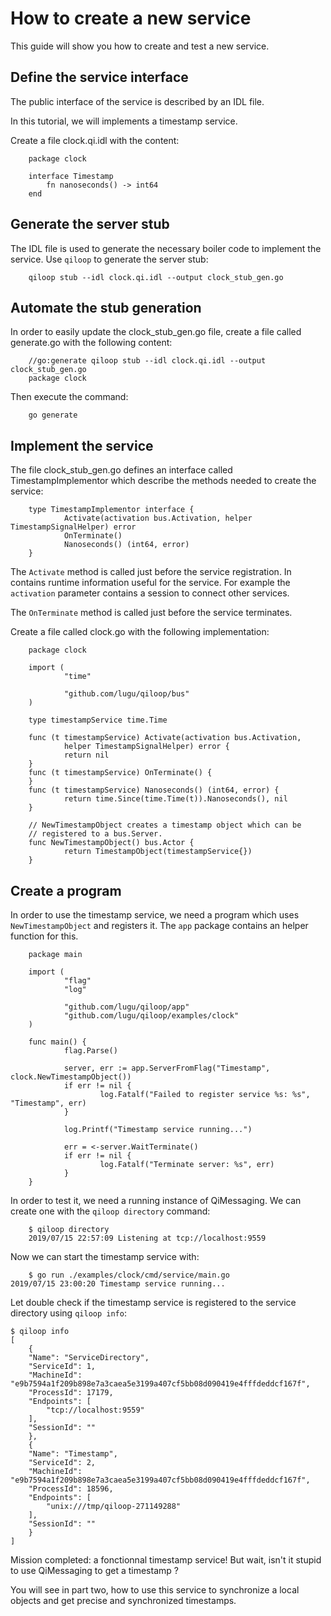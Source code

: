 # How to create a new service

This guide will show you how to create and test a new service.

## Define the service interface

The public interface of the service is described by an IDL file.

In this tutorial, we will implements a timestamp service.

Create a file clock.qi.idl with the content:

        package clock

        interface Timestamp
            fn nanoseconds() -> int64
        end

## Generate the server stub

The IDL file is used to generate the necessary boiler code to
implement the service. Use `qiloop` to generate the server stub:

        qiloop stub --idl clock.qi.idl --output clock_stub_gen.go

## Automate the stub generation

In order to easily update the clock_stub_gen.go file, create a file
called generate.go with the following content:

        //go:generate qiloop stub --idl clock.qi.idl --output clock_stub_gen.go
        package clock

Then execute the command:

        go generate

## Implement the service

The file clock_stub_gen.go defines an interface called
TimestampImplementor which describe the methods needed to create the
service:

        type TimestampImplementor interface {
                Activate(activation bus.Activation, helper TimestampSignalHelper) error
                OnTerminate()
                Nanoseconds() (int64, error)
        }

The `Activate` method is called just before the service registration.
In contains runtime information useful for the service. For example
the `activation` parameter contains a session to connect other
services.

The `OnTerminate` method is called just before the service
terminates.

Create a file called clock.go with the following implementation:

        package clock

        import (
                "time"

                "github.com/lugu/qiloop/bus"
        )

        type timestampService time.Time

        func (t timestampService) Activate(activation bus.Activation,
                helper TimestampSignalHelper) error {
                return nil
        }
        func (t timestampService) OnTerminate() {
        }
        func (t timestampService) Nanoseconds() (int64, error) {
                return time.Since(time.Time(t)).Nanoseconds(), nil
        }

        // NewTimestampObject creates a timestamp object which can be
        // registered to a bus.Server.
        func NewTimestampObject() bus.Actor {
                return TimestampObject(timestampService{})
        }

## Create a program

In order to use the timestamp service, we need a program which uses
`NewTimestampObject` and registers it. The `app` package contains an
helper function for this.

        package main

        import (
                "flag"
                "log"

                "github.com/lugu/qiloop/app"
                "github.com/lugu/qiloop/examples/clock"
        )

        func main() {
                flag.Parse()

                server, err := app.ServerFromFlag("Timestamp", clock.NewTimestampObject())
                if err != nil {
                        log.Fatalf("Failed to register service %s: %s", "Timestamp", err)
                }

                log.Printf("Timestamp service running...")

                err = <-server.WaitTerminate()
                if err != nil {
                        log.Fatalf("Terminate server: %s", err)
                }
        }

In order to test it, we need a running instance of QiMessaging. We can
create one with the `qiloop directory` command:

        $ qiloop directory
        2019/07/15 22:57:09 Listening at tcp://localhost:9559

Now we can start the timestamp service with:

        $ go run ./examples/clock/cmd/service/main.go
	2019/07/15 23:00:20 Timestamp service running...

Let double check if the timestamp service is registered to the service
directory using `qiloop info`:

	$ qiloop info
	[
	    {
		"Name": "ServiceDirectory",
		"ServiceId": 1,
		"MachineId": "e9b7594a1f209b898e7a3caea5e3199a407cf5bb08d090419e4fffdeddcf167f",
		"ProcessId": 17179,
		"Endpoints": [
		    "tcp://localhost:9559"
		],
		"SessionId": ""
	    },
	    {
		"Name": "Timestamp",
		"ServiceId": 2,
		"MachineId": "e9b7594a1f209b898e7a3caea5e3199a407cf5bb08d090419e4fffdeddcf167f",
		"ProcessId": 18596,
		"Endpoints": [
		    "unix:///tmp/qiloop-271149288"
		],
		"SessionId": ""
	    }
	]

Mission completed: a fonctionnal timestamp service! But wait, isn't it stupid
to use QiMessaging to get a timestamp ?

You will see in part two, how to use this service to synchronize a
local objects and get precise and synchronized timestamps.
